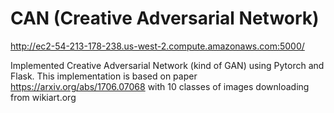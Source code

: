 # CAN (Creative Adversarial Network)
http://ec2-54-213-178-238.us-west-2.compute.amazonaws.com:5000/

Implemented Creative Adversarial Network (kind of GAN) using Pytorch and Flask. This implementation is based on paper
https://arxiv.org/abs/1706.07068 with 10 classes of images downloading from wikiart.org
